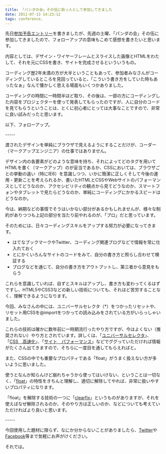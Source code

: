 ```yaml
---
title: 「パンダの会」その伍に助っ人として参加してきました
date: 2011-07-13 14:23:12
tags: conference,
---
```

先日<a href="http://re-dzine.net/2011/07/panda-vol5/">参加予告エントリー</a>を書きましたが、先週の土曜、「パンダの会」その伍に参加してきましたので、フォローアップの意味もこめて感想を書きたいと思います。

<!--more-->

内容としては、デザイン・ワイヤーフレームとスライスした画像とHTMLをわたして、それを元にCSSを書き、サイトを完成させるといういうもの。

コーディング歴2年未満の方が大半ということもあって、参加者みなさんがコーディングしているところを見回っていると、「こういう書き方をしていた時もあったなぁ」なんて懐かしく思える場面もいくつかありました。

コーディングの時間に一時間半ほど取り、その後は、一部の方にコーディングした内容をプロジェクターを使って発表してもらったのですが、人に自分のコードを見てもらうということは、とくに初心者にとっては大事なことですので、非常に良い試みだったと思います。

以下、フォローアップ。

\-----

渡されたデザインを単純にブラウザで見えるようにすることだけが、コーダー（マークアップエンジニア）の仕事ではありません。

デザイン内の各要素がどのような意味を持ち、それによってどのタグを用いてHTMLを書く（マークアップ）のが妥当であるか、CSSにおいては、ブラウザごとの挙動の違い（特にIE6）を意識しつつ、いかに簡潔に正しくそして今後の運用・更新ことを考えられるか、書いたHTMLとCSSやWebサイトのパフォーマンスとしてどうなのか、アクセシビリティの観点から見てどうなのか、スマートフォンやタブレットで見たらどうなのか、単純にコーディングにかかるスピードはどうなのか。

今は、納期などの事情でそうはいかない部分があるかもしれませんが、様々な制約がありつつも上記の部分を当たり前やれるのが、「プロ」だと思っています。

そのためには、日々コーディングスキルをアップする努力が必要になってきます。

<ul>
<li>はてなブックマークやTwitter、コーディング関連ブログなどで情報を常に仕入れておく</li>
<li>とにかくいろんなサイトのコードをみて、自分の書き方と照らし合わせて検証する</li>
<li>ブログなどを通じて、自分の書き方をアウトプットし、第三者から意見をもらう</li>
</ul>

これらを意識していれば、自ずとスキルはアップし、書き方も変わってくるはずですし、HTML5やCSS3などの新しい技術についても、それほど苦労することなく、理解できるようになります。

今回、みなさんの中には、ユニバーサルセレクタ（*）をつかったリセットや、リセット用CSSを@importをつかっての読み込みをされている方がいらっしゃいました。

これらの技術は確かに数年前に一時期流行ったやり方ですが、今はよくない（推奨されない）やり方とされています。詳しくは、「<a href="http://www.google.co.jp/search?aq=f&sourceid=chrome&ie=UTF-8&q=%E3%83%A6%E3%83%8B%E3%83%90%E3%83%BC%E3%82%B5%E3%83%AB%E3%82%BB%E3%83%AC%E3%82%AF%E3%82%BF">ユニバーサルセレクタ</a>」、「<a href="http://www.google.co.jp/search?aq=f&sourceid=chrome&ie=UTF-8&q=CSS+%E9%AB%98%E9%80%9F%E5%8C%96">CSS　高速化</a>」、「<a href="http://www.google.co.jp/search?sourceid=chrome&ie=UTF-8&q=%E3%82%B5%E3%82%A4%E3%83%88+%E3%83%91%E3%83%95%E3%82%A9%E3%83%BC%E3%83%9E%E3%83%B3%E3%82%B9">サイト　パフォーマンス</a>」などでググっていただければ情報がたくさん出てきますので、そちらに一度目を通してもらえればと。

また、CSSの中でも重要なプロパティである「float」がうまく扱えない方が多いように思いました。

使うとなんか知らんけど崩れちゃうから使ってはいけない、ということは一切なく、「<a href="http://w3g.jp/css/display_position/float">float</a>」の特性をきちんと理解し、適切に解除してやれば、非常に扱いやすいプロパティになります。

「float」を解除する技術の一つに「<a href="http://www.google.co.jp/search?aq=f&sourceid=chrome&ie=UTF-8&q=clearfix">clearfix</a>」というものがありますが、それを使えばなぜ解除されるのか、そのやり方は正しいのか、などについても考えていただければより良いと思います。

\-----

今回使用した題材に限らず、なにか分からないことがありましたら、<a href="http://twitter.com/konitter">Twitter</a>や<a href="http://www.facebook.com/konitter">Facebook</a>等まで気軽にお声がけください。

それでは。